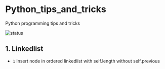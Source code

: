 # Python_tips_and_tricks
Python programming tips and tricks

![status](https://img.shields.io/badge/status-work%20in%20progress-blue?style=flat-square)

## 1. Linkedlist
* `1` Insert node in ordered linkedlist with self.length without self.previous
